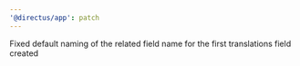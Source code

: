 ```yaml
---
'@directus/app': patch
---
```


Fixed default naming of the related field name for the first translations field created
